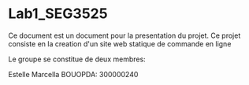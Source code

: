 # Lab1_SEG3525

Ce document est un document pour la presentation du projet. Ce projet consiste
en la creation d'un site web statique de commande en ligne

Le groupe se constitue de deux membres:

Estelle Marcella BOUOPDA: 300000240
